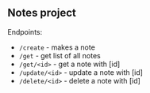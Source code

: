 ## Notes project

Endpoints:
* `/create` - makes a note
* `/get` - get list of all notes
* `/get/<id>` - get a note with [id]
* `/update/<id>` - update a note with [id]
* `/delete/<id>` - delete a note with [id]
